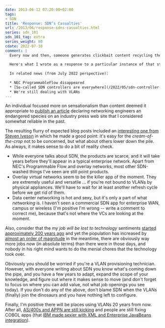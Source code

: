 ```yaml
---
date: 2013-06-12 07:20:00+02:00
tags:
- SDN
title: 'Response: SDN’s Casualties'
url: /2013/06/response-sdns-casualties.html
series: sdn_101
sdn_101_tag: extra
series_weight: 80
cdate: 2022-07-10
comment: |
  Every now and then, someone generates clickbait content recycling the "_networking engineers are a dying breed_" hype. 
  
  Here's what I wrote as a response to a particular instance of that stupidity in 2013. Not surprisingly, networking engineers are doing well in 2022, marketing VPs are still generating nonsense, and the author of that article probably still keeps spreading it.
  
  In related news (from July 2022 perspective):
  
  * NEC ProgrammableFlow disappeared
  * [So-called SDN controllers are everywhere](/2022/05/sdn-controller-taxonomy.html) (including campus and wireless), but they are mostly just another layer of complexity on top of the networking infrastructure. We called those things "network management systems" before SDN was cool.
  * We're still dealing with VLANs
---
```

An individual focused more on sensationalism than content deemed it appropriate to [publish an article](http://www.theregister.co.uk/2013/05/24/network_configuration_automation/) declaring networking engineers an endangered species on an industry press web site that I considered somewhat reliable in the past.

The resulting flurry of expected blog posts included an [interesting one from Steven Iveson](http://packetpushers.net/youve-changed-sdns-casualties/) in which he made a good point: it's easy for the *cream-of-the-crop* not to be concerned, but what about others lower down the pile. As always, it makes sense to do a bit of reality check.
<!--more-->
-   While everyone talks about SDN, the products are scarce, and it will take years before they'll appear in a typical enterprise network. Apart from NEC's Programmable Flow and overlay networks, most other SDN-washed things I've seen are still point products.
-   Overlay virtual networks seem to be the killer app of the moment. They are extremely useful and versatile \... if you're not bound to VLANs by physical appliances. We'll have to wait for at least another refresh cycle before we get rid of them.
-   Data center networking is hot and sexy, but it's only a part of what *networking* is. I haven't seen a commercial SDN app for enterprise WAN, campus or wireless (I'm positive I'm wrong -- write a comment to correct me), because that's not where the VCs are looking at the moment.

Also, consider that the *my job will be lost to technology* sentiments [started approximately 200 years ago](http://en.wikipedia.org/wiki/Swing_Riots) and yet the population has increased by [almost an order of magnitude](http://en.wikipedia.org/wiki/World_population_estimates) in the meantime, there are obviously way more jobs now (in absolute terms) than there were in those days, and nobody in his right mind wants to do the menial chores that the technology took over.

Obviously you should be worried if you're a VLAN provisioning technician. However, with everyone writing about SDN you know what's coming down the pipe, and you have a few years to adapt, expand the scope of your knowledge, and figure out where it makes sense to move (and don't forget to focus on where you can add value, not what job openings you see today). If you don't do any of the above, don't blame SDN when the VLANs (finally) join the dinosaurs and you have nothing left to configure.

Finally, I'm positive there will be places using VLANs 20 years from now. After all, [AS/400s and APPN are still kicking](http://it20.info/2012/09/cloud-and-the-three-it-geographies-silicon-valley-us-and-rest-of-the-world/) and people are still fixing COBOL apps (that [IBM made sexier with XML and Enterprise JavaBeans integration](https://www.computerworld.com/article/2564558/ibm-looks-to-modernize-cobol.html)).
